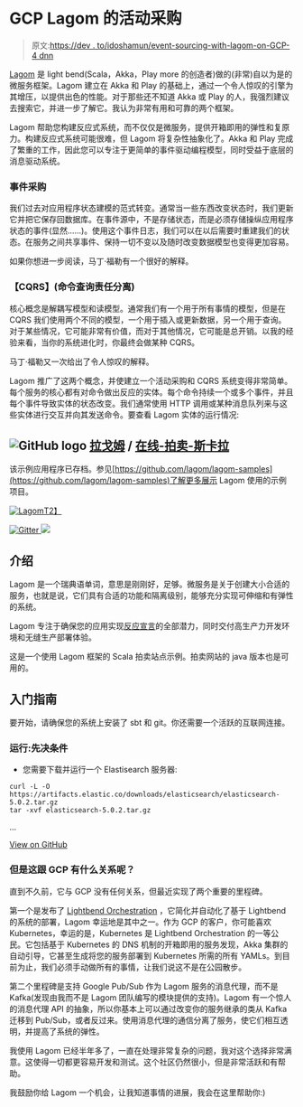 # GCP Lagom 的活动采购

> 原文:[https://dev . to/idoshamun/event-sourcing-with-lagom-on-GCP-4 dnn](https://dev.to/idoshamun/event-sourcing-with-lagom-on-gcp-4dnn)

[Lagom](https://www.lightbend.com/lagom-framework) 是 light bend(Scala，Akka，Play more 的创造者)做的(非常)自以为是的微服务框架。Lagom 建立在 Akka 和 Play 的基础上，通过一个令人惊叹的引擎为其增压，以提供出色的性能。对于那些还不知道 Akka 或 Play 的人，我强烈建议去搜索它，并进一步了解它。我认为非常有用和可靠的两个框架。

Lagom 帮助您构建反应式系统，而不仅仅是微服务，提供开箱即用的弹性和复原力。构建反应式系统可能很难，但 Lagom 将复杂性抽象化了。Akka 和 Play 完成了繁重的工作，因此您可以专注于更简单的事件驱动编程模型，同时受益于底层的消息驱动系统。

### 事件采购

我们过去对应用程序状态建模的范式转变。通常当一些东西改变状态时，我们更新它并把它保存回数据库。在事件源中，不是存储状态，而是必须存储操纵应用程序状态的事件(显然……)。使用这个事件日志，我们可以在以后需要时重建我们的状态。在服务之间共享事件、保持一切不变以及随时改变数据模型也变得更加容易。

如果你想进一步阅读，马丁·福勒有一个很好的解释。

### 【CQRS】(命令查询责任分离)

核心概念是解耦写模型和读模型。通常我们有一个用于所有事情的模型，但是在 CQRS 我们使用两个不同的模型，一个用于插入或更新数据，另一个用于查询。对于某些情况，它可能非常有价值，而对于其他情况，它可能是总开销。以我的经验来看，当你的系统进化时，你最终会做某种 CQRS。

马丁·福勒又一次给出了令人惊叹的解释。

Lagom 推广了这两个概念，并使建立一个活动采购和 CQRS 系统变得非常简单。每个服务的核心都有对命令做出反应的实体。每个命令持续一个或多个事件，并且每个事件导致实体的状态改变。我们通常使用 HTTP 调用或某种消息队列来与这些实体进行交互并向其发送命令。要查看 Lagom 实体的运行情况:

## ![GitHub logo](../Images/292a238c61c5611a7f4d07a21d9e8e0a.png) [拉戈姆](https://github.com/lagom) / [在线-拍卖-斯卡拉](https://github.com/lagom/online-auction-scala)

<article class="markdown-body entry-content container-lg" itemprop="text">

该示例应用程序已存档。参见[https://github.com/lagom/lagom-samples](https://github.com/lagom/lagom-samples)了解更多展示 Lagom 使用的示例项目。

[![Lagom](../Images/301faf6ec25f79d4a0e563d9206e9ee5.png)T2】](https://github.com/lagom/lagom)

[![Gitter](../Images/4fa2bdf0686a2da133ad2fac114102ee.png) ](https://gitter.im/lagom/lagom?utm_source=badge&utm_medium=badge&utm_campaign=pr-badge&utm_content=badge) [ ![](../Images/8daf36a4d9b39f82fee5c6d8ef80e060.png)](https://travis-ci.org/lagom/lagom)

# 介绍

Lagom 是一个瑞典语单词，意思是刚刚好，足够。微服务是关于创建大小合适的服务，也就是说，它们具有合适的功能和隔离级别，能够充分实现可伸缩和有弹性的系统。

Lagom 专注于确保您的应用实现[反应宣言](http://reactivemanifesto.org/)的全部潜力，同时交付高生产力开发环境和无缝生产部署体验。

这是一个使用 Lagom 框架的 Scala 拍卖站点示例。拍卖网站的 java 版本也是可用的。

## 入门指南

要开始，请确保您的系统上安装了 sbt 和 git。你还需要一个活跃的互联网连接。

### 运行:先决条件

*   您需要下载并运行一个 Elastisearch 服务器:

```
curl -L -O https://artifacts.elastic.co/downloads/elasticsearch/elasticsearch-5.0.2.tar.gz
tar -xvf elasticsearch-5.0.2.tar.gz
```

…</article>

[View on GitHub](https://github.com/lagom/online-auction-scala)

### 但是这跟 GCP 有什么关系呢？

直到不久前，它与 GCP 没有任何关系，但最近实现了两个重要的里程碑。

第一个是发布了 [Lightbend Orchestration](https://developer.lightbend.com/docs/lightbend-orchestration-kubernetes/latest/index.html) ，它简化并自动化了基于 Lightbend 的系统的部署，Lagom 幸运地是其中之一。作为 GCP 的客户，你可能喜欢 Kubernetes，幸运的是，Kubernetes 是 Lightbend Orchestration 的一等公民。它包括基于 Kubernetes 的 DNS 机制的开箱即用的服务发现，Akka 集群的自动引导，它甚至生成将您的服务部署到 Kubernetes 所需的所有 YAMLs。到目前为止，我们必须手动做所有的事情，让我们说这不是在公园散步。

第二个里程碑是支持 Google Pub/Sub 作为 Lagom 服务的消息代理，而不是 Kafka(发现由我而不是 Lagom 团队编写的模块提供的支持)。Lagom 有一个惊人的消息代理 API 的抽象，所以你基本上可以通过改变你的服务继承的类从 Kafka 迁移到 Pub/Sub，或者反过来。使用消息代理的通信分离了服务，使它们相互透明，并提高了系统的弹性。

我使用 Lagom 已经半年多了，一直在处理非常复杂的问题，我对这个选择非常满意。这使得一切都更容易开发和测试。这个社区仍然很小，但是非常活跃和有帮助。

我鼓励你给 Lagom 一个机会，让我知道事情的进展，我会在这里帮助你:)